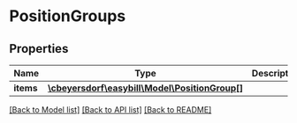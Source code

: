 # PositionGroups

## Properties
Name | Type | Description | Notes
------------ | ------------- | ------------- | -------------
**items** | [**\cbeyersdorf\easybill\Model\PositionGroup[]**](PositionGroup.md) |  | [optional] 

[[Back to Model list]](../README.md#documentation-for-models) [[Back to API list]](../README.md#documentation-for-api-endpoints) [[Back to README]](../README.md)


